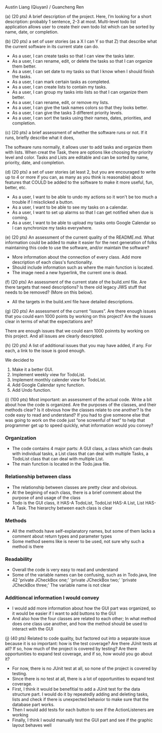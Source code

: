 Austin Liang (Qiuyan) / Guancheng Ren


(a) (20 pts) A brief description of the project. Here, I’m looking for a short description: probably 1 sentence, 2-3 at most.
Multi-level todo list application allows user to create their own todo list which can be sorted by name, date, or completion.

(b) (20 pts) a set of user stories (as a X I can Y so that Z) that describe what the current software in its current state can do.
- As a user, I can create tasks so that I can view the tasks later.
- As a user, I can rename, edit, or delete the tasks so that I can organize them better.
- As a user, I can set date to my tasks so that I know when I should finish the tasks.
- As a user, I can mark certain tasks as completed.
- As a user, I can create lists to contain my tasks.
- As a user, I can group my tasks into lists so that I can organize them better.
- As a user, I can rename, edit, or remove my lists.
- As a user, I can give the task names colors so that they looks better.
- As a user, I can give the tasks 3 different priority levels.
- As a user, I can sort the tasks using their names, dates, priorities, and completion.

(c) (20 pts) a brief assessment of whether the software runs or not. If it runs, briefly describe what it does,

The software runs normally, it allows user to add tasks and organize them with lists. When creat the Task, there are options like choosing the priority level and color. Tasks and Lists are editable and can be sorted by name, priority, date, and completion.


(d) (20 pts) a set of user stories (at least 2, but you are encouraged to write up to 4 or more if you can, as many as you think is reasonable) about features that COULD be added to the software to make it more useful, fun, better, etc.

- As a user, I want to be able to undo my actions so it won't be too much a trouble if I misclicked a button.
- As a user, I want to be able to see my tasks on a calendar.
- As a user, I want to set up alarms so that I can get notified when due is coming.
- As a user, I want to be able to upload my tasks onto Google Calendar so I can synchronize my tasks everywhere.


(e) (20 pts) An assessment of the current quality of the README.md. What information could be added to make it easier for the next generation of folks maintaining this code to use the software, and/or maintain the software?
- More information about the connection of every class. Add more description of each class's functionality.
- Should include information such as where the main function is located.
- The image need a new hyperlink, the current one is dead.

(f) (20 pts) An assessment of the current state of the build.xml file. Are there targets that need descriptions? Is there old legacy JWS stuff that needs to be removed? (More on this below).
- All the targets in the build.xml file have detailed descriptions.

(g) (20 pts) An assessment of the current “issues”. Are there enough issues that you could earn 1000 points by working on this project? Are the issues clear in terms of what the expectations are?

There are enough issues that we could earn 1000 poinnts by working on this project. And all issues are clearly descripted.


(h) (20 pts) A list of additional issues that you may have added, if any. For each, a link to the issue is good enough.

We decided to 
  1. Make it a better GUI.
  2. Implement weekly view for TodoList.
  3. Implement monthly calender view for TodoList.
  4. Add Google Calendar sync function.
  5. Add Undo function.


(i) (100 pts) Most important: an assessment of the actual code. Write a bit about how the code is organized. Are the purposes of the classes, and their methods clear? Is it obvious how the classes relate to one another? Is the code easy to read and understand? If you had to give someone else that was going to work on the code just “one screenful of text” to help that programmer get up to speed quickly, what information would you convey?

### Organization
- The code contains 4 major parts: A GUI class, a class which can deals with individual tasks, a List class that can deal with multiple Tasks, a TodoList class that can deal with multiple List.
- The main function is located in the Todo.java file.

### Relationship between class
- The relationship between classes are pretty clear and obvious.
- At the begining of each class, there is a brief comment about the purpose of and usage of the class
- Todo is the GUI class, it HAS-A TodoList, TodoList HAS-A List, List HAS-A Task. The hierarchy between each class is clear

### Methods
- All the methods have self-explanatory names, but some of them lacks a comment about return types and parameter types
- Some method seems like is never to be used, not sure why such a method is there

### Readability
- Overall the code is very easy to read and understand
- Some of the variable names can be confusing, such as in Todo.java, line 42
    'private JCheckBox one;'
    'private JCheckBox two;'
    'private JCheckBox three;'
The variable name is not clear

### Additioncal information I would convey
- I would add more information about how the GUI part was organized, so it would be easier if I want to add buttons to the GUI
- And also how the four classes are related to each other; In what method does one class use another, and how the method should be used to interact with the GUI

(j) (40 pts) Related to code quality, but factored out into a separate issue because it is so important: how is the test coverage? Are there JUnit tests at all? If so, how much of the project is covered by testing? Are there opportunities to expand test coverage, and if so, how would you go about it?

- For now, there is no JUnit test at all, so none of the project is covered by testing.
- Since there is no test at all, there is a lot of opportunities to expand test coverage.
- First, I think it would be benefitial to add a JUnit test for the data structure part. I would do it by repeatedly adding and deleting tasks, lists and check if there is unexpected behavior to make sure that the database part works.
- Then I would add tests for each button to see if the ActionListeners are working
- Finally, I think I would manually test the GUI part and see if the graphic layout behaves well

